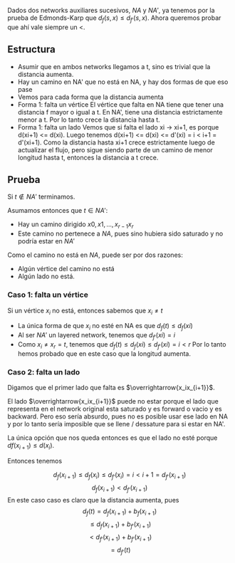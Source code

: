 Dados dos networks auxiliares sucesivos, $NA$ y $NA'$, ya tenemos por la prueba de Edmonds-Karp que $d_f(s, x) \le d_{f'}(s, x)$. Ahora queremos probar que ahí vale siempre un $\lt$.

## Estructura
- Asumir que en ambos networks llegamos a t, sino es trivial que la distancia aumenta.
- Hay un camino en NA' que no está en NA, y hay dos formas de que eso pase
- Vemos para cada forma que la distancia aumenta
- Forma 1: falta un vértice
	El vértice que falta en NA tiene que tener una distancia f mayor o igual a t.
	En NA', tiene una distancia estrictamente menor a t.
	Por lo tanto crece la distancia hasta t.
- Forma 1: falta un lado
	Vemos que si falta el lado xi -> xi+1, es porque d(xi+1) <= d(xi). Luego tenemos d(xi+1) <= d(xi) <= d'(xi) = i < i+1 = d'(xi+1). Como la distancia hasta xi+1 crece estrictamente luego de actualizar el flujo, pero sigue siendo parte de un camino de menor longitud hasta t, entonces la distancia a t crece.


## Prueba
Si $t \notin NA'$ terminamos.

Asumamos entonces que $t \in NA'$:
- Hay un camino dirigido $x0, x1,...,x_{r-1}x_r$
- Este camino no pertenece a $NA$, pues sino hubiera sido saturado y no podría estar en $NA'$

Como el camino no está en $NA$, puede ser por dos razones:
- Algún vértice del camino no está
- Algún lado no está.

### Caso 1: falta un vértice

Si un vértice $x_i$ no está, entonces sabemos que $x_i \ne t$ 
- La única forma de que $x_i$ no esté en NA es que $d_f(t) \le d_f(xi)$
- Al ser $NA'$ un layered network, tenemos que $d_{f'}(xi) = i$
- Como $x_i \ne x_r = t$, tenemos que $d_f(t) \le d_f(xi) \le d_{f'}(xi) = i < r$
Por lo tanto hemos probado que en este caso que la longitud aumenta.

### Caso 2: falta un lado

Digamos que el primer lado que falta es $\overrightarrow{x_ix_{i+1}}$.

El lado $\overrightarrow{x_ix_{i+1}}$ puede no estar porque el lado que representa en el network original esta saturado y es forward o vacio y es backward. Pero eso sería absurdo, pues no es posible usar ese lado en NA y por lo tanto sería imposible que se llene / dessature para si estar en NA'. 

La única opción que nos queda entonces es que el lado no esté porque $d{f}(x_{i+1}) \le d(x_i)$. 

Entonces tenemos 

 $$d_f(x_{i+1}) \le d_f(x_i) \le d_{f'}(x_i) = i \lt i + 1 = d_{f'}(x_{i+1})$$
$$d_f(x_{i+1}) \lt d_{f'}(x_{i+1})$$
En este caso caso es claro que la distancia aumenta, pues 
$$d_f(t) = d_f(x_{i+1}) + b_{f}(x_{i+1})$$
$$ \le d_f(x_{i+1}) + b_{f'}(x_{i+1})$$
$$ \lt d_{f'}(x_{i+1}) + b_{f'}(x_{i+1})$$
$$= d_{f'}(t)$$




